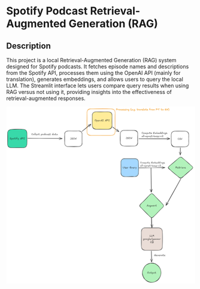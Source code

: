 # Spotify Podcast Retrieval-Augmented Generation (RAG)

## Description
This project is a local Retrieval-Augmented Generation (RAG) system designed for Spotify podcasts. It fetches episode names and descriptions from the Spotify API, processes them using the OpenAI API (mainly for translation), generates embeddings, and allows users to query the local LLM. The Streamlit interface lets users compare query results when using RAG versus not using it, providing insights into the effectiveness of retrieval-augmented responses.

![Project flowchart](assets/project_flowchart.png)